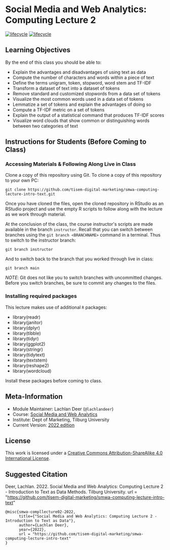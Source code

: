# Social Media and Web Analytics: Computing Lecture 2

[![lifecycle](https://img.shields.io/badge/lifecycle-maturing-blue.svg)](https://www.tidyverse.org/lifecycle/#maturing)
[![lifecycle](https://img.shields.io/badge/version-2022-red.svg)]()

## Learning Objectives

By the end of this class you should be able to:

* Explain the advantages and disadvantages of using text as data
* Compute the number of characters and words within a piece of text
* Define the terms unigram, token, stopword, word stem and TF-IDF 
* Transform a dataset of text into a dataset of tokens
* Remove standard and customized stopwords from a data set of tokens
* Visualize the most common words used in a data set of tokens
* Lemmatize a set of tokens and explain the advantages of doing so
* Compute a TF-IDF metric on a set of tokens
* Explain the output of a statistical command that produces TF-IDF scores
* Visualize word clouds that show common or distinguishing words between two categories of text
## Instructions for Students (Before Coming to Class)

### Accessing Materials & Following Along Live in Class

Clone a copy of this repository using Git.
To clone a copy of this repository to your own PC:

```{bash, eval = FALSE}
git clone https://github.com/tisem-digital-marketing/smwa-computing-lecture-intro-text.git
```

Once you have cloned the files, open the cloned repository in RStudio as an RStudio project and use the empty R scripts to follow along with the lecture as we work through material.

At the conclusion of the class, the course instructor's scripts are made available in the branch `instructor`.
Recall that you can switch between branches using the `git branch <BRANCHNAME>` command in a terminal.
Thus to switch to the instructor branch:

```{bash}
git branch instructor
```

And to switch back to the branch that you worked through live in class:

```{bash}
git branch main
```

*NOTE*: Git does not like you to switch branches with uncommitted changes.
Before you switch branches, be sure to commit any changes to the files.

### Installing required packages

This lecture makes use of additional `R` packages:

* library(readr)  
* library(janitor) 
* library(dplyr) 
* library(tibble)
* library(tidyr)  
* library(ggplot2) 
* library(stringr)
* library(tidytext)
* library(textstem)  
* library(reshape2) 
* library(wordcloud) 

Install these packages before coming to class.

## Meta-Information

* Module Maintainer: Lachlan Deer (`@lachlandeer`)
* Course: [Social Media and Web Analytics](https://tisem-digital-marketing.github.io/2022-smwa)
* Institute: Dept of Marketing, Tilburg University
* Current Version: [2022 edition](https://tisem-digital-marketing.github.io/2022-smwa)

## License

This work is licensed under a [Creative Commons Attribution-ShareAlike 4.0 International License](http://creativecommons.org/licenses/by-sa/4.0/).

## Suggested Citation

Deer, Lachlan. 2022. Social Media and Web Analytics: Computing Lecture 2 - Introduction to Text as Data Methods. Tilburg University. url = "https://github.com/tisem-digital-marketing/smwa-computing-lecture-intro-text"

```{r, engine='out', eval = FALSE}
@misc{smwa-compllecture02-2022,
      title={"Social Media and Web Analytics: Computing Lecture 2 - Introduction to Text as Data"},
      author={Lachlan Deer},
      year={2022},
      url = "https://github.com/tisem-digital-marketing/smwa-computing-lecture-intro-text"
}
```